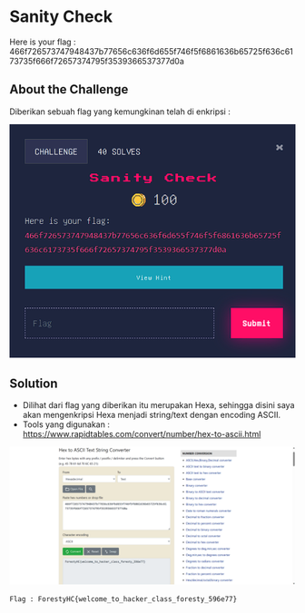 # Sanity Check
Here is your flag : 466f726573747948437b77656c636f6d655f746f5f6861636b65725f636c6173735f666f72657374795f3539366537377d0a

## About the Challenge
Diberikan sebuah flag yang kemungkinan telah di enkripsi :

![preview](images/SanityCheck.png)

## Solution
- Dilihat dari flag yang diberikan itu merupakan Hexa, sehingga disini saya akan mengenkripsi Hexa menjadi string/text dengan encoding ASCII.
- Tools yang digunakan : https://www.rapidtables.com/convert/number/hex-to-ascii.html

![preview](images/Result.png)

```
Flag : ForestyHC{welcome_to_hacker_class_foresty_596e77}
```

